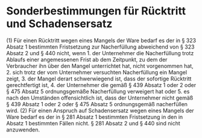 # Sonderbestimmungen für Rücktritt und Schadensersatz

(1) Für einen Rücktritt wegen eines Mangels der Ware bedarf es der in § 323 Absatz 1 bestimmten Fristsetzung zur Nacherfüllung abweichend von § 323 Absatz 2 und § 440 nicht, wenn  1.
 der Unternehmer die Nacherfüllung trotz Ablaufs einer angemessenen Frist ab dem Zeitpunkt, zu dem der Verbraucher ihn über den Mangel unterrichtet hat, nicht vorgenommen hat,
 2.
 sich trotz der vom Unternehmer versuchten Nacherfüllung ein Mangel zeigt,
 3.
 der Mangel derart schwerwiegend ist, dass der sofortige Rücktritt gerechtfertigt ist,
 4.
 der Unternehmer die gemäß § 439 Absatz 1 oder 2 oder § 475 Absatz 5 ordnungsgemäße Nacherfüllung verweigert hat oder
 5.
 es nach den Umständen offensichtlich ist, dass der Unternehmer nicht gemäß § 439 Absatz 1 oder 2 oder § 475 Absatz 5 ordnungsgemäß nacherfüllen wird.
(2) Für einen Anspruch auf Schadensersatz wegen eines Mangels der Ware bedarf es der in § 281 Absatz 1 bestimmten Fristsetzung in den in Absatz 1 bestimmten Fällen nicht. § 281 Absatz 2 und § 440 sind nicht anzuwenden. 


